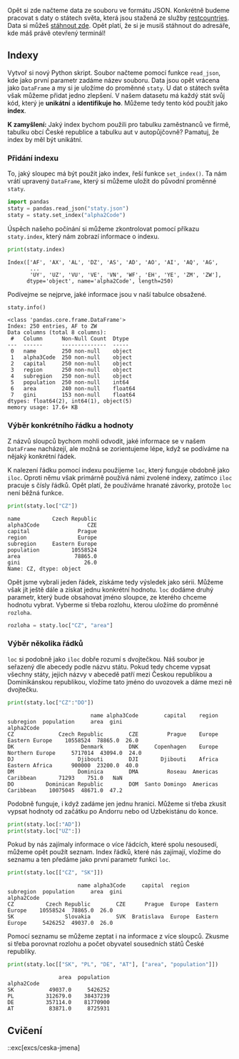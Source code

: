 Opět si zde načteme data ze souboru ve formátu JSON. Konkrétně budeme pracovat s daty o státech světa, která jsou stažená ze služby [restcountries](https://restcountries.com/). Data si můžeš [stáhnout zde](assets/staty.json). Opět platí, že si je musíš stáhnout do adresáře, kde máš právě otevřený terminál!

## Indexy

Vytvoř si nový Python skript. Soubor načteme pomocí funkce `read_json`, kde jako první parametr zadáme název souboru. Data jsou opět vrácena jako `DataFrame` a my si je uložíme do proměnné `staty`. U dat o státech světa však můžeme přidat jedno zlepšení. V našem datasetu má každý stát svůj kód, který je **unikátní** a **identifikuje ho**. Můžeme tedy tento kód použít jako **index**.

**K zamyšlení:** Jaký index bychom použili pro tabulku zaměstnanců ve firmě, tabulku obcí České republice a tabulku aut v autopůjčovně? Pamatuj, že index by měl být unikátní.

### Přidání indexu

To, jaký sloupec má být použit jako index, řeší funkce `set_index()`. Ta nám vrátí upravený `DataFrame`, který si můžeme uložit do původní proměnné `staty`.

```py
import pandas
staty = pandas.read_json("staty.json")
staty = staty.set_index("alpha2Code")
```

Úspěch našeho počínání si můžeme zkontrolovat pomocí příkazu `staty.index`, který nám zobrazí informace o indexu.

```py
print(staty.index)
```

```shell
Index(['AF', 'AX', 'AL', 'DZ', 'AS', 'AD', 'AO', 'AI', 'AQ', 'AG',
       ...
       'UY', 'UZ', 'VU', 'VE', 'VN', 'WF', 'EH', 'YE', 'ZM', 'ZW'],
      dtype='object', name='alpha2Code', length=250)
```

Podívejme se nejprve, jaké informace jsou v naší tabulce obsažené.

```py
staty.info()
```

```shell
<class 'pandas.core.frame.DataFrame'>
Index: 250 entries, AF to ZW
Data columns (total 8 columns):
 #   Column      Non-Null Count  Dtype
---  ------      --------------  -----
 0   name        250 non-null    object
 1   alpha3Code  250 non-null    object
 2   capital     250 non-null    object
 3   region      250 non-null    object
 4   subregion   250 non-null    object
 5   population  250 non-null    int64
 6   area        240 non-null    float64
 7   gini        153 non-null    float64
dtypes: float64(2), int64(1), object(5)
memory usage: 17.6+ KB
```

### Výběr konkrétního řádku a hodnoty

Z názvů sloupců bychom mohli odvodit, jaké informace se v našem `DataFrame` nacházejí, ale možná se zorientujeme lépe, když se podíváme na nějaký konkrétní řádek.

K nalezení řádku pomocí indexu použijeme `loc`, který funguje obdobně jako `iloc`. Oproti němu však primárně používá námi zvolené indexy, zatímco `iloc` pracuje s čísly řádků. Opět platí, že používáme hranaté závorky, protože `loc` není běžná funkce.

```py
print(staty.loc["CZ"])
```

```shell
name          Czech Republic
alpha3Code               CZE
capital               Prague
region                Europe
subregion     Eastern Europe
population          10558524
area                 78865.0
gini                    26.0
Name: CZ, dtype: object
```

Opět jsme vybrali jeden řádek, získáme tedy výsledek jako sérii. Můžeme však jít ještě dále a získat jednu konkrétní hodnotu. `loc` dodáme druhý parametr, který bude obsahovat jméno sloupce, ze kterého chceme hodnotu vybrat. Vyberme si třeba rozlohu, kterou uložíme do proměnné `rozloha`.

```py
rozloha = staty.loc["CZ", "area"]
```

### Výběr několika řádků

`loc` si podobně jako `iloc` dobře rozumí s dvojtečkou. Náš soubor je seřazený dle abecedy podle názvu státu. Pokud tedy chceme vypsat všechny státy, jejich názvy v abecedě patří mezi Českou republikou a Dominikánskou republikou, vložíme tato jméno do uvozovek a dáme mezi ně dvojtečku.

```py
print(staty.loc["CZ":"DO"])
```

```shell
                          name alpha3Code        capital    region        subregion  population     area  gini
alpha2Code
CZ              Czech Republic        CZE         Prague    Europe   Eastern Europe    10558524  78865.0  26.0
DK                     Denmark        DNK     Copenhagen    Europe  Northern Europe     5717014  43094.0  24.0
DJ                    Djibouti        DJI       Djibouti    Africa   Eastern Africa      900000  23200.0  40.0
DM                    Dominica        DMA         Roseau  Americas        Caribbean       71293    751.0   NaN
DO          Dominican Republic        DOM  Santo Domingo  Americas        Caribbean    10075045  48671.0  47.2

```

Podobně funguje, i když zadáme jen jednu hranici. Můžeme si třeba zkusit vypsat hodnoty od začátku po Andorru nebo od Uzbekistánu do konce.

```py
print(staty.loc[:"AD"])
print(staty.loc["UZ":])
```

Pokud by nás zajímaly informace o více řádcích, které spolu nesousedí, můžeme opět použít seznam. Index řádků, které nás zajímají, vložíme do seznamu a ten předáme jako první parametr funkci `loc`.

```py
print(staty.loc[["CZ", "SK"]])
```

```shell
                      name alpha3Code     capital  region       subregion  population     area  gini
alpha2Code
CZ          Czech Republic        CZE      Prague  Europe  Eastern Europe    10558524  78865.0  26.0
SK                Slovakia        SVK  Bratislava  Europe  Eastern Europe     5426252  49037.0  26.0
```

Pomocí seznamu se můžeme zeptat i na informace z více sloupců. Zkusme si třeba porovnat rozlohu a počet obyvatel sousedních států České republiky.

```py
print(staty.loc[["SK", "PL", "DE", "AT"], ["area", "population"]])
```

```shell
                area  population
alpha2Code
SK           49037.0     5426252
PL          312679.0    38437239
DE          357114.0    81770900
AT           83871.0     8725931
```

## Cvičení
::exc[excs/ceska-jmena]
